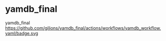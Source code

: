 # yamdb_final
yamdb_final
https://github.com/gilions/yamdb_final/actions/workflows/yamdb_workflow.yaml/badge.svg
